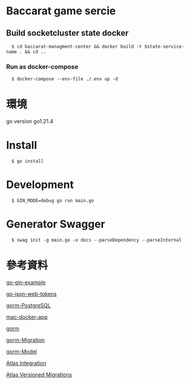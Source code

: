 # Baccarat game sercie

## Build socketcluster state docker

```
  $ cd baccarat-managment-center && docker build -t $state-service-name . && cd ..
```

### Run as docker-compose

```
  $ docker-compose --env-file ./.env up -d
```

# 環境

go version go1.21.4

# Install

```
  $ go install
```

# Development

```
  $ GIN_MODE=debug go run main.go
```

# Generator Swagger

```
  $ swag init -g main.go -o docs --parseDependency --parseInternal
```

# 參考資料

[go-gin-example](https://github.com/eddycjy/go-gin-example)

[go-json-web-tokens](https://medium.com/%E4%BC%81%E9%B5%9D%E4%B9%9F%E6%87%82%E7%A8%8B%E5%BC%8F%E8%A8%AD%E8%A8%88/golang-json-web-tokens-jwt-olang-json-web-tokens-jwt-%E7%A4%BA%E7%AF%84-225b377e0f79)

[gorm-PostgreSQL](https://www.sqliz.com/posts/golang-gorm-postgresql/)

[mac-docker-app](https://docs.docker.com/desktop/install/mac-install/)

[gorm](https://gorm.io/docs/)

[gorm-Migration](https://gorm.io/docs/migration.html)

[gorm-Model](https://gorm.io/docs/models.html)

[Atlas Integration](https://atlasgo.io/)

[Atlas Versioned Migrations](https://atlasgo.io/concepts/declarative-vs-versioned#versioned-migrations)
